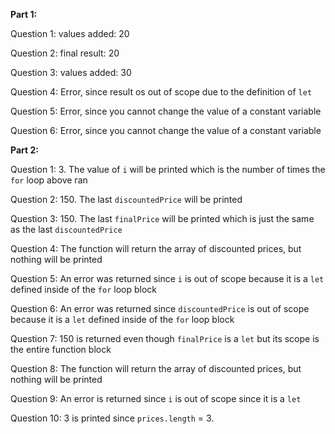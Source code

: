 **Part 1:**

Question 1: values added:  20

Question 2: final result:  20

Question 3: values added:  30

Question 4: Error, since result os out of scope due to the definition of `let`

Question 5: Error, since you cannot change the value of a constant variable

Question 6: Error, since you cannot change the value of a constant variable

**Part 2:**

Question 1: 3. The value of `i` will be printed which is the number of times the `for` loop above ran

Question 2: 150. The last `discountedPrice` will be printed

Question 3: 150. The last `finalPrice` will be printed which is just the same as the last `discountedPrice`

Question 4: The function will return the array of discounted prices, but nothing will be printed

Question 5: An error was returned since `i` is out of scope because it is a `let` defined inside of the `for` loop block

Question 6: An error was returned since `discountedPrice` is out of scope because it is a `let` defined inside of the `for` loop block

Question 7: 150 is returned even though `finalPrice` is a `let` but its scope is the entire function block

Question 8: The function will return the array of discounted prices, but nothing will be printed

Question 9: An error is returned since `i` is out of scope since it is a `let`

Question 10: 3 is printed since `prices.length` = 3.
